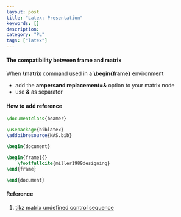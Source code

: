 ```yaml
---
layout: post
title: "Latex: Presentation"
keywords: []
description: 
category: "PL"
tags: ["latex"]
---
```


#### The compatibility between frame and matrix
When **\matrix** command used in a **\begin{frame}** environment
- add the **ampersand replacement=\&** option to your matrix node
- use **\&** as separator



#### How to add reference


```latex
\documentclass{beamer}

\usepackage{biblatex}
\addbibresource{NAS.bib}

\begin{document}

\begin{frame}{}
    \footfullcite{miller1989designing}
\end{frame}

\end{document}
```

#### Reference
1. [tikz matrix undefined control sequence](https://tex.stackexchange.com/questions/208408/tikz-matrix-undefined-control-sequence)
